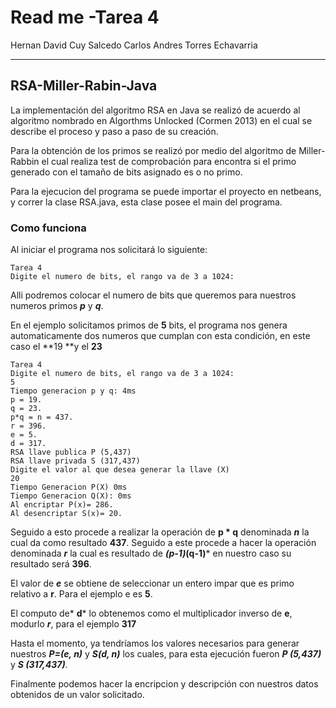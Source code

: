 # Read me -Tarea 4

Hernan David Cuy Salcedo
Carlos Andres Torres Echavarria


-----------------
## RSA-Miller-Rabin-Java

La implementación del algoritmo RSA en Java se realizó de acuerdo al algoritmo nombrado en Algorthms Unlocked (Cormen 2013) en el cual se describe el proceso y paso a paso de su creación. 

Para la obtención de los primos se realizó por medio del algoritmo de Miller-Rabbin el cual realiza test de comprobación para encontra si el primo generado con el tamaño de bits asignado es o no primo.

Para la ejecucion del programa se puede importar el proyecto en netbeans, y correr la clase RSA.java,  esta clase posee el main del programa.

### Como funciona

Al iniciar el programa nos solicitará lo siguiente:

```
Tarea 4
Digite el numero de bits, el rango va de 3 a 1024:
```
Alli podremos colocar el numero de bits que queremos para nuestros numeros primos ***p*** y ***q***.

En el ejemplo solicitamos primos de **5** bits, el programa nos genera automaticamente dos numeros que cumplan con esta condición, en este caso el **19 **y el **23**
```
Tarea 4
Digite el numero de bits, el rango va de 3 a 1024:
5
Tiempo generacion p y q: 4ms
p = 19.
q = 23.
p*q = n = 437.
r = 396.
e = 5.
d = 317.
RSA llave publica P (5,437)
RSA llave privada S (317,437)
Digite el valor al que desea generar la llave (X)
20
Tiempo Generacion P(X) 0ms
Tiempo Generacion Q(X): 0ms
Al encriptar P(x)= 286.
Al desencriptar S(x)= 20.
```
Seguido a esto procede a realizar la operación de **p  * q** denominada ***n*** la cual da como resultado **437**.  Seguido a este procede a hacer la operación denominada ***r*** la cual es resultado de ***(p-1)*(q-1)*** en nuestro caso su resultado será **396**.

El valor de ***e*** se obtiene de seleccionar un entero impar que es  primo relativo a **r**.  Para el ejemplo e es **5**.

El computo de* **d*** lo obtenemos como el multiplicador inverso de **e**, modurlo ***r***, para el ejemplo **317**

Hasta el momento, ya tendríamos los valores necesarios para generar nuestros ***P=(e, n)*** y ***S(d, n)*** los cuales, para esta ejecución fueron ***P (5,437)*** y ***S (317,437)***.

Finalmente podemos hacer la encripcion y descripción con nuestros datos obtenidos de un valor solicitado.
